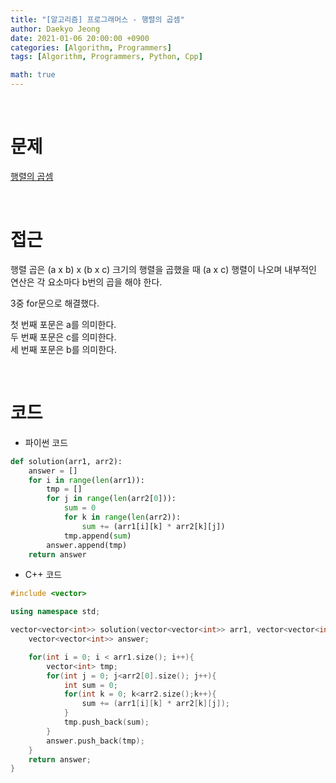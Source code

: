 ```yaml
---
title: "[알고리즘] 프로그래머스 - 행렬의 곱셈"
author: Daekyo Jeong
date: 2021-01-06 20:00:00 +0900
categories: [Algorithm, Programmers]
tags: [Algorithm, Programmers, Python, Cpp]

math: true
---
```


<br/>

# **문제**


[행렬의 곱셈](https://programmers.co.kr/learn/courses/30/lessons/12949)

<br/>

# **접근**  



행렬 곱은 (a x b) x (b x c) 크기의 행렬을 곱했을 때
(a x c) 행렬이 나오며 내부적인 연산은 각 요소마다 b번의 곱을 해야 한다.  

3중 for문으로 해결했다.  

첫 번째 포문은 a를 의미한다.  
두 번째 포문은 c를 의미한다.  
세 번째 포문은 b를 의미한다.  


<br/>

# **코드**


- 파이썬 코드   

```py
def solution(arr1, arr2):
    answer = []
    for i in range(len(arr1)):
        tmp = []
        for j in range(len(arr2[0])):
            sum = 0
            for k in range(len(arr2)):
                sum += (arr1[i][k] * arr2[k][j])
            tmp.append(sum)
        answer.append(tmp)
    return answer
```


- C++ 코드

```cpp
#include <vector>

using namespace std;

vector<vector<int>> solution(vector<vector<int>> arr1, vector<vector<int>> arr2) {
    vector<vector<int>> answer;

    for(int i = 0; i < arr1.size(); i++){
        vector<int> tmp;
        for(int j = 0; j<arr2[0].size(); j++){
            int sum = 0;
            for(int k = 0; k<arr2.size();k++){
                sum += (arr1[i][k] * arr2[k][j]);
            }
            tmp.push_back(sum);
        }
        answer.push_back(tmp);
    }
    return answer;
}
```

<br/>

